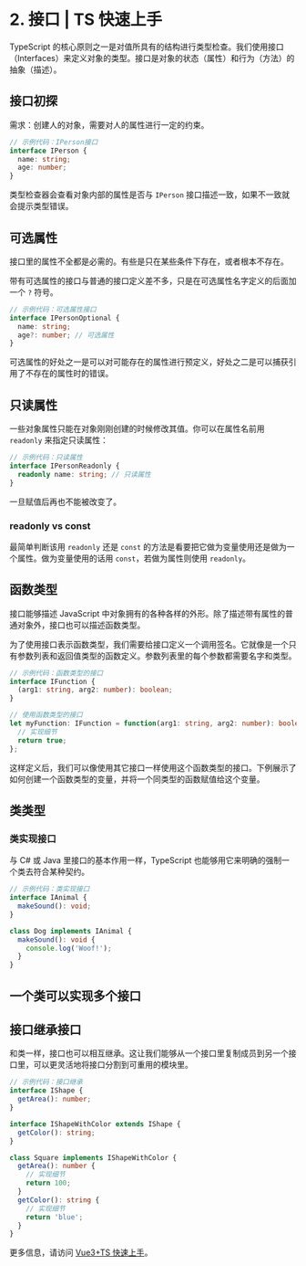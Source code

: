  
# 2. 接口 | TS 快速上手

TypeScript 的核心原则之一是对值所具有的结构进行类型检查。我们使用接口（Interfaces）来定义对象的类型。接口是对象的状态（属性）和行为（方法）的抽象（描述）。

## 接口初探

需求：创建人的对象，需要对人的属性进行一定的约束。

```typescript
// 示例代码：IPerson接口
interface IPerson {
  name: string;
  age: number;
}
```

类型检查器会查看对象内部的属性是否与 `IPerson` 接口描述一致，如果不一致就会提示类型错误。

## 可选属性

接口里的属性不全都是必需的。有些是只在某些条件下存在，或者根本不存在。

带有可选属性的接口与普通的接口定义差不多，只是在可选属性名字定义的后面加一个 `?` 符号。

```typescript
// 示例代码：可选属性接口
interface IPersonOptional {
  name: string;
  age?: number; // 可选属性
}
```

可选属性的好处之一是可以对可能存在的属性进行预定义，好处之二是可以捕获引用了不存在的属性时的错误。

## 只读属性

一些对象属性只能在对象刚刚创建的时候修改其值。你可以在属性名前用 `readonly` 来指定只读属性：

```typescript
// 示例代码：只读属性
interface IPersonReadonly {
  readonly name: string; // 只读属性
}
```

一旦赋值后再也不能被改变了。

### readonly vs const

最简单判断该用 `readonly` 还是 `const` 的方法是看要把它做为变量使用还是做为一个属性。做为变量使用的话用 `const`，若做为属性则使用 `readonly`。

## 函数类型

接口能够描述 JavaScript 中对象拥有的各种各样的外形。除了描述带有属性的普通对象外，接口也可以描述函数类型。

为了使用接口表示函数类型，我们需要给接口定义一个调用签名。它就像是一个只有参数列表和返回值类型的函数定义。参数列表里的每个参数都需要名字和类型。

```typescript
// 示例代码：函数类型的接口
interface IFunction {
  (arg1: string, arg2: number): boolean;
}

// 使用函数类型的接口
let myFunction: IFunction = function(arg1: string, arg2: number): boolean {
  // 实现细节
  return true;
};
```

这样定义后，我们可以像使用其它接口一样使用这个函数类型的接口。下例展示了如何创建一个函数类型的变量，并将一个同类型的函数赋值给这个变量。

## 类类型

### 类实现接口

与 C# 或 Java 里接口的基本作用一样，TypeScript 也能够用它来明确的强制一个类去符合某种契约。

```typescript
// 示例代码：类实现接口
interface IAnimal {
  makeSound(): void;
}

class Dog implements IAnimal {
  makeSound(): void {
    console.log('Woof!');
  }
}
```

## 一个类可以实现多个接口

## 接口继承接口

和类一样，接口也可以相互继承。这让我们能够从一个接口里复制成员到另一个接口里，可以更灵活地将接口分割到可重用的模块里。

```typescript
// 示例代码：接口继承
interface IShape {
  getArea(): number;
}

interface IShapeWithColor extends IShape {
  getColor(): string;
}

class Square implements IShapeWithColor {
  getArea(): number {
    // 实现细节
    return 100;
  }
  getColor(): string {
    // 实现细节
    return 'blue';
  }
}
```
 

 更多信息，请访问 [Vue3+TS 快速上手](https://24kcs.github.io/vue3_study/chapter2/1_type.html)。
 